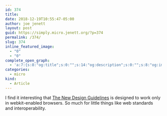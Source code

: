 ```yaml
---
id: 374
title: 
date: 2018-12-19T10:55:47-05:00
author: joe jenett
layout: post
guid: https://simply.micro.jenett.org/?p=374
permalink: /374/
slug: 374
inline_featured_image:
  - "0"
  - "0"
complete_open_graph:
  - 'a:7:{s:8:"og:title";s:0:"";s:14:"og:description";s:0:"";s:8:"og:image";s:0:"";s:7:"og:type";s:0:"";s:12:"twitter:card";s:7:"summary";s:19:"twitter:description";s:0:"";s:15:"twitter:creator";s:0:"";}'
categories:
  - micro
kind:
  - Article
---
```

I find it interesting that [The New Design Guidelines](http://thenewdesignguidelines.derekevanharms.com "The New Design Guidelines") is designed to work only in webkit-enabled browsers. So much for little things like web standards and interoperability.